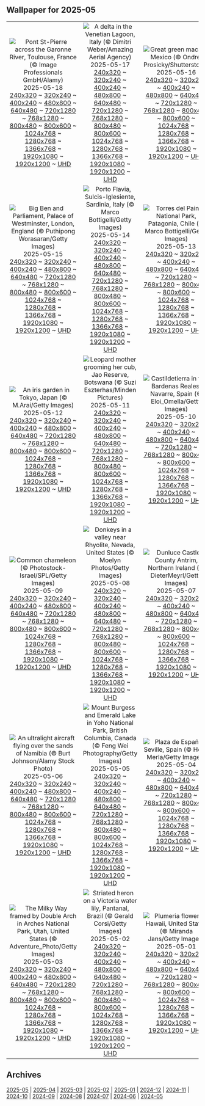 ## Wallpaper for 2025-05
|      |      |      |
| :----: | :----: | :----: |
|![Pont St-Pierre across the Garonne River, Toulouse, France (© Image Professionals GmbH/Alamy)](https://www.bing.com/th?id=OHR.ToulouseBridge_ROW0275769873_320x240.jpg)<br />2025-05-18<br />[240x320](https://www.bing.com/th?id=OHR.ToulouseBridge_ROW0275769873_240x320.jpg) ~ [320x240](https://www.bing.com/th?id=OHR.ToulouseBridge_ROW0275769873_320x240.jpg) ~ [400x240](https://www.bing.com/th?id=OHR.ToulouseBridge_ROW0275769873_400x240.jpg) ~ [480x800](https://www.bing.com/th?id=OHR.ToulouseBridge_ROW0275769873_480x800.jpg) ~ [640x480](https://www.bing.com/th?id=OHR.ToulouseBridge_ROW0275769873_640x480.jpg) ~ [720x1280](https://www.bing.com/th?id=OHR.ToulouseBridge_ROW0275769873_720x1280.jpg) ~ [768x1280](https://www.bing.com/th?id=OHR.ToulouseBridge_ROW0275769873_768x1280.jpg) ~ [800x480](https://www.bing.com/th?id=OHR.ToulouseBridge_ROW0275769873_800x480.jpg) ~ [800x600](https://www.bing.com/th?id=OHR.ToulouseBridge_ROW0275769873_800x600.jpg) ~ [1024x768](https://www.bing.com/th?id=OHR.ToulouseBridge_ROW0275769873_1024x768.jpg) ~ [1280x768](https://www.bing.com/th?id=OHR.ToulouseBridge_ROW0275769873_1280x768.jpg) ~ [1366x768](https://www.bing.com/th?id=OHR.ToulouseBridge_ROW0275769873_1366x768.jpg) ~ [1920x1080](https://www.bing.com/th?id=OHR.ToulouseBridge_ROW0275769873_1920x1080.jpg) ~ [1920x1200](https://www.bing.com/th?id=OHR.ToulouseBridge_ROW0275769873_1920x1200.jpg) ~ [UHD](https://www.bing.com/th?id=OHR.ToulouseBridge_ROW0275769873_UHD.jpg)|![A delta in the Venetian Lagoon, Italy   (© Dimitri Weber/Amazing Aerial Agency)](https://www.bing.com/th?id=OHR.VeniceLagoon_ROW6294338902_320x240.jpg)<br />2025-05-17<br />[240x320](https://www.bing.com/th?id=OHR.VeniceLagoon_ROW6294338902_240x320.jpg) ~ [320x240](https://www.bing.com/th?id=OHR.VeniceLagoon_ROW6294338902_320x240.jpg) ~ [400x240](https://www.bing.com/th?id=OHR.VeniceLagoon_ROW6294338902_400x240.jpg) ~ [480x800](https://www.bing.com/th?id=OHR.VeniceLagoon_ROW6294338902_480x800.jpg) ~ [640x480](https://www.bing.com/th?id=OHR.VeniceLagoon_ROW6294338902_640x480.jpg) ~ [720x1280](https://www.bing.com/th?id=OHR.VeniceLagoon_ROW6294338902_720x1280.jpg) ~ [768x1280](https://www.bing.com/th?id=OHR.VeniceLagoon_ROW6294338902_768x1280.jpg) ~ [800x480](https://www.bing.com/th?id=OHR.VeniceLagoon_ROW6294338902_800x480.jpg) ~ [800x600](https://www.bing.com/th?id=OHR.VeniceLagoon_ROW6294338902_800x600.jpg) ~ [1024x768](https://www.bing.com/th?id=OHR.VeniceLagoon_ROW6294338902_1024x768.jpg) ~ [1280x768](https://www.bing.com/th?id=OHR.VeniceLagoon_ROW6294338902_1280x768.jpg) ~ [1366x768](https://www.bing.com/th?id=OHR.VeniceLagoon_ROW6294338902_1366x768.jpg) ~ [1920x1080](https://www.bing.com/th?id=OHR.VeniceLagoon_ROW6294338902_1920x1080.jpg) ~ [1920x1200](https://www.bing.com/th?id=OHR.VeniceLagoon_ROW6294338902_1920x1200.jpg) ~ [UHD](https://www.bing.com/th?id=OHR.VeniceLagoon_ROW6294338902_UHD.jpg)|![Great green macaw, Mexico (© Ondrej Prosicky/Shutterstock)](https://www.bing.com/th?id=OHR.GreenMacaw_ROW6177034783_320x240.jpg)<br />2025-05-16<br />[240x320](https://www.bing.com/th?id=OHR.GreenMacaw_ROW6177034783_240x320.jpg) ~ [320x240](https://www.bing.com/th?id=OHR.GreenMacaw_ROW6177034783_320x240.jpg) ~ [400x240](https://www.bing.com/th?id=OHR.GreenMacaw_ROW6177034783_400x240.jpg) ~ [480x800](https://www.bing.com/th?id=OHR.GreenMacaw_ROW6177034783_480x800.jpg) ~ [640x480](https://www.bing.com/th?id=OHR.GreenMacaw_ROW6177034783_640x480.jpg) ~ [720x1280](https://www.bing.com/th?id=OHR.GreenMacaw_ROW6177034783_720x1280.jpg) ~ [768x1280](https://www.bing.com/th?id=OHR.GreenMacaw_ROW6177034783_768x1280.jpg) ~ [800x480](https://www.bing.com/th?id=OHR.GreenMacaw_ROW6177034783_800x480.jpg) ~ [800x600](https://www.bing.com/th?id=OHR.GreenMacaw_ROW6177034783_800x600.jpg) ~ [1024x768](https://www.bing.com/th?id=OHR.GreenMacaw_ROW6177034783_1024x768.jpg) ~ [1280x768](https://www.bing.com/th?id=OHR.GreenMacaw_ROW6177034783_1280x768.jpg) ~ [1366x768](https://www.bing.com/th?id=OHR.GreenMacaw_ROW6177034783_1366x768.jpg) ~ [1920x1080](https://www.bing.com/th?id=OHR.GreenMacaw_ROW6177034783_1920x1080.jpg) ~ [1920x1200](https://www.bing.com/th?id=OHR.GreenMacaw_ROW6177034783_1920x1200.jpg) ~ [UHD](https://www.bing.com/th?id=OHR.GreenMacaw_ROW6177034783_UHD.jpg)|
|![Big Ben and Parliament, Palace of Westminster, London, England (© Puthipong Worasaran/Getty Images)](https://www.bing.com/th?id=OHR.LondonParliament_ROW3873497471_320x240.jpg)<br />2025-05-15<br />[240x320](https://www.bing.com/th?id=OHR.LondonParliament_ROW3873497471_240x320.jpg) ~ [320x240](https://www.bing.com/th?id=OHR.LondonParliament_ROW3873497471_320x240.jpg) ~ [400x240](https://www.bing.com/th?id=OHR.LondonParliament_ROW3873497471_400x240.jpg) ~ [480x800](https://www.bing.com/th?id=OHR.LondonParliament_ROW3873497471_480x800.jpg) ~ [640x480](https://www.bing.com/th?id=OHR.LondonParliament_ROW3873497471_640x480.jpg) ~ [720x1280](https://www.bing.com/th?id=OHR.LondonParliament_ROW3873497471_720x1280.jpg) ~ [768x1280](https://www.bing.com/th?id=OHR.LondonParliament_ROW3873497471_768x1280.jpg) ~ [800x480](https://www.bing.com/th?id=OHR.LondonParliament_ROW3873497471_800x480.jpg) ~ [800x600](https://www.bing.com/th?id=OHR.LondonParliament_ROW3873497471_800x600.jpg) ~ [1024x768](https://www.bing.com/th?id=OHR.LondonParliament_ROW3873497471_1024x768.jpg) ~ [1280x768](https://www.bing.com/th?id=OHR.LondonParliament_ROW3873497471_1280x768.jpg) ~ [1366x768](https://www.bing.com/th?id=OHR.LondonParliament_ROW3873497471_1366x768.jpg) ~ [1920x1080](https://www.bing.com/th?id=OHR.LondonParliament_ROW3873497471_1920x1080.jpg) ~ [1920x1200](https://www.bing.com/th?id=OHR.LondonParliament_ROW3873497471_1920x1200.jpg) ~ [UHD](https://www.bing.com/th?id=OHR.LondonParliament_ROW3873497471_UHD.jpg)|![Porto Flavia, Sulcis-Iglesiente, Sardinia, Italy (© Marco Bottigelli/Getty Images)](https://www.bing.com/th?id=OHR.SardiniaFlavia_ROW1636394232_320x240.jpg)<br />2025-05-14<br />[240x320](https://www.bing.com/th?id=OHR.SardiniaFlavia_ROW1636394232_240x320.jpg) ~ [320x240](https://www.bing.com/th?id=OHR.SardiniaFlavia_ROW1636394232_320x240.jpg) ~ [400x240](https://www.bing.com/th?id=OHR.SardiniaFlavia_ROW1636394232_400x240.jpg) ~ [480x800](https://www.bing.com/th?id=OHR.SardiniaFlavia_ROW1636394232_480x800.jpg) ~ [640x480](https://www.bing.com/th?id=OHR.SardiniaFlavia_ROW1636394232_640x480.jpg) ~ [720x1280](https://www.bing.com/th?id=OHR.SardiniaFlavia_ROW1636394232_720x1280.jpg) ~ [768x1280](https://www.bing.com/th?id=OHR.SardiniaFlavia_ROW1636394232_768x1280.jpg) ~ [800x480](https://www.bing.com/th?id=OHR.SardiniaFlavia_ROW1636394232_800x480.jpg) ~ [800x600](https://www.bing.com/th?id=OHR.SardiniaFlavia_ROW1636394232_800x600.jpg) ~ [1024x768](https://www.bing.com/th?id=OHR.SardiniaFlavia_ROW1636394232_1024x768.jpg) ~ [1280x768](https://www.bing.com/th?id=OHR.SardiniaFlavia_ROW1636394232_1280x768.jpg) ~ [1366x768](https://www.bing.com/th?id=OHR.SardiniaFlavia_ROW1636394232_1366x768.jpg) ~ [1920x1080](https://www.bing.com/th?id=OHR.SardiniaFlavia_ROW1636394232_1920x1080.jpg) ~ [1920x1200](https://www.bing.com/th?id=OHR.SardiniaFlavia_ROW1636394232_1920x1200.jpg) ~ [UHD](https://www.bing.com/th?id=OHR.SardiniaFlavia_ROW1636394232_UHD.jpg)|![Torres del Paine National Park, Patagonia, Chile (© Marco Bottigelli/Getty Images)](https://www.bing.com/th?id=OHR.TorresChile_ROW1542406588_320x240.jpg)<br />2025-05-13<br />[240x320](https://www.bing.com/th?id=OHR.TorresChile_ROW1542406588_240x320.jpg) ~ [320x240](https://www.bing.com/th?id=OHR.TorresChile_ROW1542406588_320x240.jpg) ~ [400x240](https://www.bing.com/th?id=OHR.TorresChile_ROW1542406588_400x240.jpg) ~ [480x800](https://www.bing.com/th?id=OHR.TorresChile_ROW1542406588_480x800.jpg) ~ [640x480](https://www.bing.com/th?id=OHR.TorresChile_ROW1542406588_640x480.jpg) ~ [720x1280](https://www.bing.com/th?id=OHR.TorresChile_ROW1542406588_720x1280.jpg) ~ [768x1280](https://www.bing.com/th?id=OHR.TorresChile_ROW1542406588_768x1280.jpg) ~ [800x480](https://www.bing.com/th?id=OHR.TorresChile_ROW1542406588_800x480.jpg) ~ [800x600](https://www.bing.com/th?id=OHR.TorresChile_ROW1542406588_800x600.jpg) ~ [1024x768](https://www.bing.com/th?id=OHR.TorresChile_ROW1542406588_1024x768.jpg) ~ [1280x768](https://www.bing.com/th?id=OHR.TorresChile_ROW1542406588_1280x768.jpg) ~ [1366x768](https://www.bing.com/th?id=OHR.TorresChile_ROW1542406588_1366x768.jpg) ~ [1920x1080](https://www.bing.com/th?id=OHR.TorresChile_ROW1542406588_1920x1080.jpg) ~ [1920x1200](https://www.bing.com/th?id=OHR.TorresChile_ROW1542406588_1920x1200.jpg) ~ [UHD](https://www.bing.com/th?id=OHR.TorresChile_ROW1542406588_UHD.jpg)|
|![An iris garden in Tokyo, Japan (© M.Arai/Getty Images)](https://www.bing.com/th?id=OHR.IrisGarden_ROW1449696310_320x240.jpg)<br />2025-05-12<br />[240x320](https://www.bing.com/th?id=OHR.IrisGarden_ROW1449696310_240x320.jpg) ~ [320x240](https://www.bing.com/th?id=OHR.IrisGarden_ROW1449696310_320x240.jpg) ~ [400x240](https://www.bing.com/th?id=OHR.IrisGarden_ROW1449696310_400x240.jpg) ~ [480x800](https://www.bing.com/th?id=OHR.IrisGarden_ROW1449696310_480x800.jpg) ~ [640x480](https://www.bing.com/th?id=OHR.IrisGarden_ROW1449696310_640x480.jpg) ~ [720x1280](https://www.bing.com/th?id=OHR.IrisGarden_ROW1449696310_720x1280.jpg) ~ [768x1280](https://www.bing.com/th?id=OHR.IrisGarden_ROW1449696310_768x1280.jpg) ~ [800x480](https://www.bing.com/th?id=OHR.IrisGarden_ROW1449696310_800x480.jpg) ~ [800x600](https://www.bing.com/th?id=OHR.IrisGarden_ROW1449696310_800x600.jpg) ~ [1024x768](https://www.bing.com/th?id=OHR.IrisGarden_ROW1449696310_1024x768.jpg) ~ [1280x768](https://www.bing.com/th?id=OHR.IrisGarden_ROW1449696310_1280x768.jpg) ~ [1366x768](https://www.bing.com/th?id=OHR.IrisGarden_ROW1449696310_1366x768.jpg) ~ [1920x1080](https://www.bing.com/th?id=OHR.IrisGarden_ROW1449696310_1920x1080.jpg) ~ [1920x1200](https://www.bing.com/th?id=OHR.IrisGarden_ROW1449696310_1920x1200.jpg) ~ [UHD](https://www.bing.com/th?id=OHR.IrisGarden_ROW1449696310_UHD.jpg)|![Leopard mother grooming her cub, Jao Reserve, Botswana (© Suzi Eszterhas/Minden Pictures)](https://www.bing.com/th?id=OHR.LeopardMother_ROW1886388947_320x240.jpg)<br />2025-05-11<br />[240x320](https://www.bing.com/th?id=OHR.LeopardMother_ROW1886388947_240x320.jpg) ~ [320x240](https://www.bing.com/th?id=OHR.LeopardMother_ROW1886388947_320x240.jpg) ~ [400x240](https://www.bing.com/th?id=OHR.LeopardMother_ROW1886388947_400x240.jpg) ~ [480x800](https://www.bing.com/th?id=OHR.LeopardMother_ROW1886388947_480x800.jpg) ~ [640x480](https://www.bing.com/th?id=OHR.LeopardMother_ROW1886388947_640x480.jpg) ~ [720x1280](https://www.bing.com/th?id=OHR.LeopardMother_ROW1886388947_720x1280.jpg) ~ [768x1280](https://www.bing.com/th?id=OHR.LeopardMother_ROW1886388947_768x1280.jpg) ~ [800x480](https://www.bing.com/th?id=OHR.LeopardMother_ROW1886388947_800x480.jpg) ~ [800x600](https://www.bing.com/th?id=OHR.LeopardMother_ROW1886388947_800x600.jpg) ~ [1024x768](https://www.bing.com/th?id=OHR.LeopardMother_ROW1886388947_1024x768.jpg) ~ [1280x768](https://www.bing.com/th?id=OHR.LeopardMother_ROW1886388947_1280x768.jpg) ~ [1366x768](https://www.bing.com/th?id=OHR.LeopardMother_ROW1886388947_1366x768.jpg) ~ [1920x1080](https://www.bing.com/th?id=OHR.LeopardMother_ROW1886388947_1920x1080.jpg) ~ [1920x1200](https://www.bing.com/th?id=OHR.LeopardMother_ROW1886388947_1920x1200.jpg) ~ [UHD](https://www.bing.com/th?id=OHR.LeopardMother_ROW1886388947_UHD.jpg)|![Castildetierra in the Bardenas Reales, Navarre, Spain (© Eloi_Omella/Getty Images)](https://www.bing.com/th?id=OHR.Castildetierra_ROW1842638088_320x240.jpg)<br />2025-05-10<br />[240x320](https://www.bing.com/th?id=OHR.Castildetierra_ROW1842638088_240x320.jpg) ~ [320x240](https://www.bing.com/th?id=OHR.Castildetierra_ROW1842638088_320x240.jpg) ~ [400x240](https://www.bing.com/th?id=OHR.Castildetierra_ROW1842638088_400x240.jpg) ~ [480x800](https://www.bing.com/th?id=OHR.Castildetierra_ROW1842638088_480x800.jpg) ~ [640x480](https://www.bing.com/th?id=OHR.Castildetierra_ROW1842638088_640x480.jpg) ~ [720x1280](https://www.bing.com/th?id=OHR.Castildetierra_ROW1842638088_720x1280.jpg) ~ [768x1280](https://www.bing.com/th?id=OHR.Castildetierra_ROW1842638088_768x1280.jpg) ~ [800x480](https://www.bing.com/th?id=OHR.Castildetierra_ROW1842638088_800x480.jpg) ~ [800x600](https://www.bing.com/th?id=OHR.Castildetierra_ROW1842638088_800x600.jpg) ~ [1024x768](https://www.bing.com/th?id=OHR.Castildetierra_ROW1842638088_1024x768.jpg) ~ [1280x768](https://www.bing.com/th?id=OHR.Castildetierra_ROW1842638088_1280x768.jpg) ~ [1366x768](https://www.bing.com/th?id=OHR.Castildetierra_ROW1842638088_1366x768.jpg) ~ [1920x1080](https://www.bing.com/th?id=OHR.Castildetierra_ROW1842638088_1920x1080.jpg) ~ [1920x1200](https://www.bing.com/th?id=OHR.Castildetierra_ROW1842638088_1920x1200.jpg) ~ [UHD](https://www.bing.com/th?id=OHR.Castildetierra_ROW1842638088_UHD.jpg)|
|![Common chameleon (© Photostock-Israel/SPL/Getty Images)](https://www.bing.com/th?id=OHR.CuteChameleon_ROW1187916119_320x240.jpg)<br />2025-05-09<br />[240x320](https://www.bing.com/th?id=OHR.CuteChameleon_ROW1187916119_240x320.jpg) ~ [320x240](https://www.bing.com/th?id=OHR.CuteChameleon_ROW1187916119_320x240.jpg) ~ [400x240](https://www.bing.com/th?id=OHR.CuteChameleon_ROW1187916119_400x240.jpg) ~ [480x800](https://www.bing.com/th?id=OHR.CuteChameleon_ROW1187916119_480x800.jpg) ~ [640x480](https://www.bing.com/th?id=OHR.CuteChameleon_ROW1187916119_640x480.jpg) ~ [720x1280](https://www.bing.com/th?id=OHR.CuteChameleon_ROW1187916119_720x1280.jpg) ~ [768x1280](https://www.bing.com/th?id=OHR.CuteChameleon_ROW1187916119_768x1280.jpg) ~ [800x480](https://www.bing.com/th?id=OHR.CuteChameleon_ROW1187916119_800x480.jpg) ~ [800x600](https://www.bing.com/th?id=OHR.CuteChameleon_ROW1187916119_800x600.jpg) ~ [1024x768](https://www.bing.com/th?id=OHR.CuteChameleon_ROW1187916119_1024x768.jpg) ~ [1280x768](https://www.bing.com/th?id=OHR.CuteChameleon_ROW1187916119_1280x768.jpg) ~ [1366x768](https://www.bing.com/th?id=OHR.CuteChameleon_ROW1187916119_1366x768.jpg) ~ [1920x1080](https://www.bing.com/th?id=OHR.CuteChameleon_ROW1187916119_1920x1080.jpg) ~ [1920x1200](https://www.bing.com/th?id=OHR.CuteChameleon_ROW1187916119_1920x1200.jpg) ~ [UHD](https://www.bing.com/th?id=OHR.CuteChameleon_ROW1187916119_UHD.jpg)|![Donkeys in a valley near Rhyolite, Nevada, United States (© Moelyn Photos/Getty Images)](https://www.bing.com/th?id=OHR.RhyoliteDonkeys_ROW1102369485_320x240.jpg)<br />2025-05-08<br />[240x320](https://www.bing.com/th?id=OHR.RhyoliteDonkeys_ROW1102369485_240x320.jpg) ~ [320x240](https://www.bing.com/th?id=OHR.RhyoliteDonkeys_ROW1102369485_320x240.jpg) ~ [400x240](https://www.bing.com/th?id=OHR.RhyoliteDonkeys_ROW1102369485_400x240.jpg) ~ [480x800](https://www.bing.com/th?id=OHR.RhyoliteDonkeys_ROW1102369485_480x800.jpg) ~ [640x480](https://www.bing.com/th?id=OHR.RhyoliteDonkeys_ROW1102369485_640x480.jpg) ~ [720x1280](https://www.bing.com/th?id=OHR.RhyoliteDonkeys_ROW1102369485_720x1280.jpg) ~ [768x1280](https://www.bing.com/th?id=OHR.RhyoliteDonkeys_ROW1102369485_768x1280.jpg) ~ [800x480](https://www.bing.com/th?id=OHR.RhyoliteDonkeys_ROW1102369485_800x480.jpg) ~ [800x600](https://www.bing.com/th?id=OHR.RhyoliteDonkeys_ROW1102369485_800x600.jpg) ~ [1024x768](https://www.bing.com/th?id=OHR.RhyoliteDonkeys_ROW1102369485_1024x768.jpg) ~ [1280x768](https://www.bing.com/th?id=OHR.RhyoliteDonkeys_ROW1102369485_1280x768.jpg) ~ [1366x768](https://www.bing.com/th?id=OHR.RhyoliteDonkeys_ROW1102369485_1366x768.jpg) ~ [1920x1080](https://www.bing.com/th?id=OHR.RhyoliteDonkeys_ROW1102369485_1920x1080.jpg) ~ [1920x1200](https://www.bing.com/th?id=OHR.RhyoliteDonkeys_ROW1102369485_1920x1200.jpg) ~ [UHD](https://www.bing.com/th?id=OHR.RhyoliteDonkeys_ROW1102369485_UHD.jpg)|![Dunluce Castle, County Antrim, Northern Ireland (© DieterMeyrl/Getty Images)](https://www.bing.com/th?id=OHR.DunluceIreland_ROW0996301714_320x240.jpg)<br />2025-05-07<br />[240x320](https://www.bing.com/th?id=OHR.DunluceIreland_ROW0996301714_240x320.jpg) ~ [320x240](https://www.bing.com/th?id=OHR.DunluceIreland_ROW0996301714_320x240.jpg) ~ [400x240](https://www.bing.com/th?id=OHR.DunluceIreland_ROW0996301714_400x240.jpg) ~ [480x800](https://www.bing.com/th?id=OHR.DunluceIreland_ROW0996301714_480x800.jpg) ~ [640x480](https://www.bing.com/th?id=OHR.DunluceIreland_ROW0996301714_640x480.jpg) ~ [720x1280](https://www.bing.com/th?id=OHR.DunluceIreland_ROW0996301714_720x1280.jpg) ~ [768x1280](https://www.bing.com/th?id=OHR.DunluceIreland_ROW0996301714_768x1280.jpg) ~ [800x480](https://www.bing.com/th?id=OHR.DunluceIreland_ROW0996301714_800x480.jpg) ~ [800x600](https://www.bing.com/th?id=OHR.DunluceIreland_ROW0996301714_800x600.jpg) ~ [1024x768](https://www.bing.com/th?id=OHR.DunluceIreland_ROW0996301714_1024x768.jpg) ~ [1280x768](https://www.bing.com/th?id=OHR.DunluceIreland_ROW0996301714_1280x768.jpg) ~ [1366x768](https://www.bing.com/th?id=OHR.DunluceIreland_ROW0996301714_1366x768.jpg) ~ [1920x1080](https://www.bing.com/th?id=OHR.DunluceIreland_ROW0996301714_1920x1080.jpg) ~ [1920x1200](https://www.bing.com/th?id=OHR.DunluceIreland_ROW0996301714_1920x1200.jpg) ~ [UHD](https://www.bing.com/th?id=OHR.DunluceIreland_ROW0996301714_UHD.jpg)|
|![An ultralight aircraft flying over the sands of Namibia (© Burt Johnson/Alamy Stock Photo)](https://www.bing.com/th?id=OHR.FlyoverNamibia_ROW0902346261_320x240.jpg)<br />2025-05-06<br />[240x320](https://www.bing.com/th?id=OHR.FlyoverNamibia_ROW0902346261_240x320.jpg) ~ [320x240](https://www.bing.com/th?id=OHR.FlyoverNamibia_ROW0902346261_320x240.jpg) ~ [400x240](https://www.bing.com/th?id=OHR.FlyoverNamibia_ROW0902346261_400x240.jpg) ~ [480x800](https://www.bing.com/th?id=OHR.FlyoverNamibia_ROW0902346261_480x800.jpg) ~ [640x480](https://www.bing.com/th?id=OHR.FlyoverNamibia_ROW0902346261_640x480.jpg) ~ [720x1280](https://www.bing.com/th?id=OHR.FlyoverNamibia_ROW0902346261_720x1280.jpg) ~ [768x1280](https://www.bing.com/th?id=OHR.FlyoverNamibia_ROW0902346261_768x1280.jpg) ~ [800x480](https://www.bing.com/th?id=OHR.FlyoverNamibia_ROW0902346261_800x480.jpg) ~ [800x600](https://www.bing.com/th?id=OHR.FlyoverNamibia_ROW0902346261_800x600.jpg) ~ [1024x768](https://www.bing.com/th?id=OHR.FlyoverNamibia_ROW0902346261_1024x768.jpg) ~ [1280x768](https://www.bing.com/th?id=OHR.FlyoverNamibia_ROW0902346261_1280x768.jpg) ~ [1366x768](https://www.bing.com/th?id=OHR.FlyoverNamibia_ROW0902346261_1366x768.jpg) ~ [1920x1080](https://www.bing.com/th?id=OHR.FlyoverNamibia_ROW0902346261_1920x1080.jpg) ~ [1920x1200](https://www.bing.com/th?id=OHR.FlyoverNamibia_ROW0902346261_1920x1200.jpg) ~ [UHD](https://www.bing.com/th?id=OHR.FlyoverNamibia_ROW0902346261_UHD.jpg)|![Mount Burgess and Emerald Lake in Yoho National Park, British Columbia, Canada (© Feng Wei Photography/Getty Images)](https://www.bing.com/th?id=OHR.YohoNP_ROW2748763967_320x240.jpg)<br />2025-05-05<br />[240x320](https://www.bing.com/th?id=OHR.YohoNP_ROW2748763967_240x320.jpg) ~ [320x240](https://www.bing.com/th?id=OHR.YohoNP_ROW2748763967_320x240.jpg) ~ [400x240](https://www.bing.com/th?id=OHR.YohoNP_ROW2748763967_400x240.jpg) ~ [480x800](https://www.bing.com/th?id=OHR.YohoNP_ROW2748763967_480x800.jpg) ~ [640x480](https://www.bing.com/th?id=OHR.YohoNP_ROW2748763967_640x480.jpg) ~ [720x1280](https://www.bing.com/th?id=OHR.YohoNP_ROW2748763967_720x1280.jpg) ~ [768x1280](https://www.bing.com/th?id=OHR.YohoNP_ROW2748763967_768x1280.jpg) ~ [800x480](https://www.bing.com/th?id=OHR.YohoNP_ROW2748763967_800x480.jpg) ~ [800x600](https://www.bing.com/th?id=OHR.YohoNP_ROW2748763967_800x600.jpg) ~ [1024x768](https://www.bing.com/th?id=OHR.YohoNP_ROW2748763967_1024x768.jpg) ~ [1280x768](https://www.bing.com/th?id=OHR.YohoNP_ROW2748763967_1280x768.jpg) ~ [1366x768](https://www.bing.com/th?id=OHR.YohoNP_ROW2748763967_1366x768.jpg) ~ [1920x1080](https://www.bing.com/th?id=OHR.YohoNP_ROW2748763967_1920x1080.jpg) ~ [1920x1200](https://www.bing.com/th?id=OHR.YohoNP_ROW2748763967_1920x1200.jpg) ~ [UHD](https://www.bing.com/th?id=OHR.YohoNP_ROW2748763967_UHD.jpg)|![Plaza de España, Seville, Spain (© Horia Merla/Getty Images)](https://www.bing.com/th?id=OHR.SevilleNaboo_ROW0659081905_320x240.jpg)<br />2025-05-04<br />[240x320](https://www.bing.com/th?id=OHR.SevilleNaboo_ROW0659081905_240x320.jpg) ~ [320x240](https://www.bing.com/th?id=OHR.SevilleNaboo_ROW0659081905_320x240.jpg) ~ [400x240](https://www.bing.com/th?id=OHR.SevilleNaboo_ROW0659081905_400x240.jpg) ~ [480x800](https://www.bing.com/th?id=OHR.SevilleNaboo_ROW0659081905_480x800.jpg) ~ [640x480](https://www.bing.com/th?id=OHR.SevilleNaboo_ROW0659081905_640x480.jpg) ~ [720x1280](https://www.bing.com/th?id=OHR.SevilleNaboo_ROW0659081905_720x1280.jpg) ~ [768x1280](https://www.bing.com/th?id=OHR.SevilleNaboo_ROW0659081905_768x1280.jpg) ~ [800x480](https://www.bing.com/th?id=OHR.SevilleNaboo_ROW0659081905_800x480.jpg) ~ [800x600](https://www.bing.com/th?id=OHR.SevilleNaboo_ROW0659081905_800x600.jpg) ~ [1024x768](https://www.bing.com/th?id=OHR.SevilleNaboo_ROW0659081905_1024x768.jpg) ~ [1280x768](https://www.bing.com/th?id=OHR.SevilleNaboo_ROW0659081905_1280x768.jpg) ~ [1366x768](https://www.bing.com/th?id=OHR.SevilleNaboo_ROW0659081905_1366x768.jpg) ~ [1920x1080](https://www.bing.com/th?id=OHR.SevilleNaboo_ROW0659081905_1920x1080.jpg) ~ [1920x1200](https://www.bing.com/th?id=OHR.SevilleNaboo_ROW0659081905_1920x1200.jpg) ~ [UHD](https://www.bing.com/th?id=OHR.SevilleNaboo_ROW0659081905_UHD.jpg)|
|![The Milky Way framed by Double Arch in Arches National Park, Utah, United States (© Adventure_Photo/Getty Images)](https://www.bing.com/th?id=OHR.ArchesGalaxy_ROW0551660527_320x240.jpg)<br />2025-05-03<br />[240x320](https://www.bing.com/th?id=OHR.ArchesGalaxy_ROW0551660527_240x320.jpg) ~ [320x240](https://www.bing.com/th?id=OHR.ArchesGalaxy_ROW0551660527_320x240.jpg) ~ [400x240](https://www.bing.com/th?id=OHR.ArchesGalaxy_ROW0551660527_400x240.jpg) ~ [480x800](https://www.bing.com/th?id=OHR.ArchesGalaxy_ROW0551660527_480x800.jpg) ~ [640x480](https://www.bing.com/th?id=OHR.ArchesGalaxy_ROW0551660527_640x480.jpg) ~ [720x1280](https://www.bing.com/th?id=OHR.ArchesGalaxy_ROW0551660527_720x1280.jpg) ~ [768x1280](https://www.bing.com/th?id=OHR.ArchesGalaxy_ROW0551660527_768x1280.jpg) ~ [800x480](https://www.bing.com/th?id=OHR.ArchesGalaxy_ROW0551660527_800x480.jpg) ~ [800x600](https://www.bing.com/th?id=OHR.ArchesGalaxy_ROW0551660527_800x600.jpg) ~ [1024x768](https://www.bing.com/th?id=OHR.ArchesGalaxy_ROW0551660527_1024x768.jpg) ~ [1280x768](https://www.bing.com/th?id=OHR.ArchesGalaxy_ROW0551660527_1280x768.jpg) ~ [1366x768](https://www.bing.com/th?id=OHR.ArchesGalaxy_ROW0551660527_1366x768.jpg) ~ [1920x1080](https://www.bing.com/th?id=OHR.ArchesGalaxy_ROW0551660527_1920x1080.jpg) ~ [1920x1200](https://www.bing.com/th?id=OHR.ArchesGalaxy_ROW0551660527_1920x1200.jpg) ~ [UHD](https://www.bing.com/th?id=OHR.ArchesGalaxy_ROW0551660527_UHD.jpg)|![Striated heron on a Victoria water lily, Pantanal, Brazil (© Gerald Corsi/Getty Images)](https://www.bing.com/th?id=OHR.BrazilHeron_ROW0404607593_320x240.jpg)<br />2025-05-02<br />[240x320](https://www.bing.com/th?id=OHR.BrazilHeron_ROW0404607593_240x320.jpg) ~ [320x240](https://www.bing.com/th?id=OHR.BrazilHeron_ROW0404607593_320x240.jpg) ~ [400x240](https://www.bing.com/th?id=OHR.BrazilHeron_ROW0404607593_400x240.jpg) ~ [480x800](https://www.bing.com/th?id=OHR.BrazilHeron_ROW0404607593_480x800.jpg) ~ [640x480](https://www.bing.com/th?id=OHR.BrazilHeron_ROW0404607593_640x480.jpg) ~ [720x1280](https://www.bing.com/th?id=OHR.BrazilHeron_ROW0404607593_720x1280.jpg) ~ [768x1280](https://www.bing.com/th?id=OHR.BrazilHeron_ROW0404607593_768x1280.jpg) ~ [800x480](https://www.bing.com/th?id=OHR.BrazilHeron_ROW0404607593_800x480.jpg) ~ [800x600](https://www.bing.com/th?id=OHR.BrazilHeron_ROW0404607593_800x600.jpg) ~ [1024x768](https://www.bing.com/th?id=OHR.BrazilHeron_ROW0404607593_1024x768.jpg) ~ [1280x768](https://www.bing.com/th?id=OHR.BrazilHeron_ROW0404607593_1280x768.jpg) ~ [1366x768](https://www.bing.com/th?id=OHR.BrazilHeron_ROW0404607593_1366x768.jpg) ~ [1920x1080](https://www.bing.com/th?id=OHR.BrazilHeron_ROW0404607593_1920x1080.jpg) ~ [1920x1200](https://www.bing.com/th?id=OHR.BrazilHeron_ROW0404607593_1920x1200.jpg) ~ [UHD](https://www.bing.com/th?id=OHR.BrazilHeron_ROW0404607593_UHD.jpg)|![Plumeria flowers, Hawaii, United States (© Miranda Jans/Getty Images)](https://www.bing.com/th?id=OHR.PinkPlumeria_ROW4429508381_320x240.jpg)<br />2025-05-01<br />[240x320](https://www.bing.com/th?id=OHR.PinkPlumeria_ROW4429508381_240x320.jpg) ~ [320x240](https://www.bing.com/th?id=OHR.PinkPlumeria_ROW4429508381_320x240.jpg) ~ [400x240](https://www.bing.com/th?id=OHR.PinkPlumeria_ROW4429508381_400x240.jpg) ~ [480x800](https://www.bing.com/th?id=OHR.PinkPlumeria_ROW4429508381_480x800.jpg) ~ [640x480](https://www.bing.com/th?id=OHR.PinkPlumeria_ROW4429508381_640x480.jpg) ~ [720x1280](https://www.bing.com/th?id=OHR.PinkPlumeria_ROW4429508381_720x1280.jpg) ~ [768x1280](https://www.bing.com/th?id=OHR.PinkPlumeria_ROW4429508381_768x1280.jpg) ~ [800x480](https://www.bing.com/th?id=OHR.PinkPlumeria_ROW4429508381_800x480.jpg) ~ [800x600](https://www.bing.com/th?id=OHR.PinkPlumeria_ROW4429508381_800x600.jpg) ~ [1024x768](https://www.bing.com/th?id=OHR.PinkPlumeria_ROW4429508381_1024x768.jpg) ~ [1280x768](https://www.bing.com/th?id=OHR.PinkPlumeria_ROW4429508381_1280x768.jpg) ~ [1366x768](https://www.bing.com/th?id=OHR.PinkPlumeria_ROW4429508381_1366x768.jpg) ~ [1920x1080](https://www.bing.com/th?id=OHR.PinkPlumeria_ROW4429508381_1920x1080.jpg) ~ [1920x1200](https://www.bing.com/th?id=OHR.PinkPlumeria_ROW4429508381_1920x1200.jpg) ~ [UHD](https://www.bing.com/th?id=OHR.PinkPlumeria_ROW4429508381_UHD.jpg)|

## Archives
[2025-05](/archives/2025-05/) | [2025-04](/archives/2025-04/) | [2025-03](/archives/2025-03/) | [2025-02](/archives/2025-02/) | [2025-01](/archives/2025-01/) | [2024-12](/archives/2024-12/) | [2024-11](/archives/2024-11/) | [2024-10](/archives/2024-10/) | [2024-09](/archives/2024-09/) | [2024-08](/archives/2024-08/) | [2024-07](/archives/2024-07/) | [2024-06](/archives/2024-06/) | [2024-05](/archives/2024-05/)